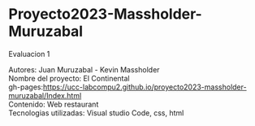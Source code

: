 # Proyecto2023-Massholder-Muruzabal
Evaluacion 1

Autores: Juan Muruzabal - Kevin Massholder<br>
Nombre del proyecto: El Continental<br>
gh-pages:https://ucc-labcompu2.github.io/proyecto2023-massholder-muruzabal/Index.html<br>
Contenido: Web restaurant<br>
Tecnologias utilizadas: Visual studio Code, css, html<br>
